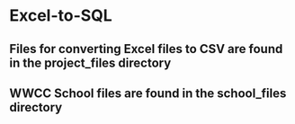 # Excel-to-SQL

## Files for converting Excel files to CSV are found in the project_files directory

## WWCC School files are found in the school_files directory
